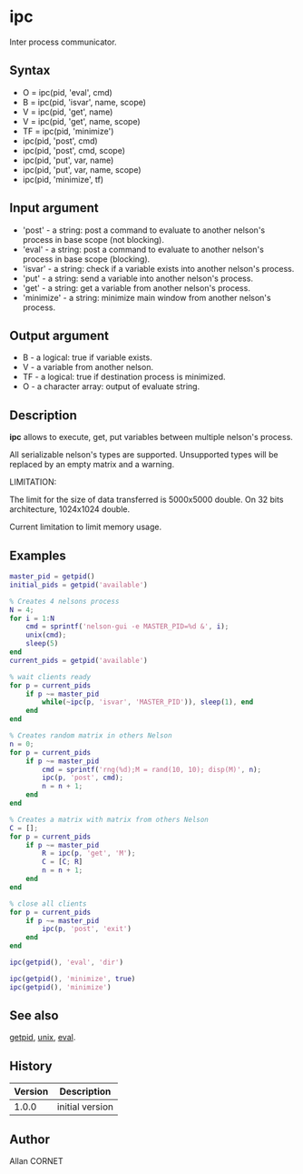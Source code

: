 # ipc

Inter process communicator.

## Syntax

- O = ipc(pid, 'eval', cmd)
- B = ipc(pid, 'isvar', name, scope)
- V = ipc(pid, 'get', name)
- V = ipc(pid, 'get', name, scope)
- TF = ipc(pid, 'minimize')
- ipc(pid, 'post', cmd)
- ipc(pid, 'post', cmd, scope)
- ipc(pid, 'put', var, name)
- ipc(pid, 'put', var, name, scope)
- ipc(pid, 'minimize', tf)

## Input argument

- 'post' - a string: post a command to evaluate to another nelson's process in base scope (not blocking).
- 'eval' - a string: post a command to evaluate to another nelson's process in base scope (blocking).
- 'isvar' - a string: check if a variable exists into another nelson's process.
- 'put' - a string: send a variable into another nelson's process.
- 'get' - a string: get a variable from another nelson's process.
- 'minimize' - a string: minimize main window from another nelson's process.

## Output argument

- B - a logical: true if variable exists.
- V - a variable from another nelson.
- TF - a logical: true if destination process is minimized.
- O - a character array: output of evaluate string.

## Description

  <p><b>ipc</b> allows to execute, get, put variables between multiple nelson's process.</p>
  <p>All serializable nelson's types are supported. Unsupported types will be replaced by an empty matrix and a warning.</p>
  <p>LIMITATION:</p>
  <p>The limit for the size of data transferred is 5000x5000 double. On 32 bits architecture, 1024x1024 double.</p>
  <p>Current limitation to limit memory usage.</p>

## Examples

```matlab
master_pid = getpid()
initial_pids = getpid('available')

% Creates 4 nelsons process
N = 4;
for i = 1:N
    cmd = sprintf('nelson-gui -e MASTER_PID=%d &', i);
    unix(cmd);
    sleep(5)
end
current_pids = getpid('available')

% wait clients ready
for p = current_pids
    if p ~= master_pid
        while(~ipc(p, 'isvar', 'MASTER_PID')), sleep(1), end
    end
end

% Creates random matrix in others Nelson
n = 0;
for p = current_pids
    if p ~= master_pid
        cmd = sprintf('rng(%d);M = rand(10, 10); disp(M)', n);
        ipc(p, 'post', cmd);
        n = n + 1;
    end
end

% Creates a matrix with matrix from others Nelson
C = [];
for p = current_pids
    if p ~= master_pid
        R = ipc(p, 'get', 'M');
        C = [C; R]
        n = n + 1;
    end
end

% close all clients
for p = current_pids
    if p ~= master_pid
        ipc(p, 'post', 'exit')
    end
end
```

```matlab
ipc(getpid(), 'eval', 'dir')
```

```matlab
ipc(getpid(), 'minimize', true)
ipc(getpid(), 'minimize')
```

## See also

[getpid](getpid.md), [unix](unix.html), [eval](../core/eval.md).

## History

| Version | Description     |
| ------- | --------------- |
| 1.0.0   | initial version |

## Author

Allan CORNET
